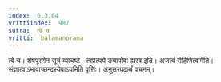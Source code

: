 ```yaml
---
index:  6.3.64
vrittiindex:  987
sutra:  त्वे च
vritti:  balamanorama 
---
```


त्वे च। शेषपूरणेन सूत्रं व्याचष्टे--त्वप्रत्यये ङ्यापोर्वा ह्यस्व इति। अजत्वं रोहिणित्वमिति। संज्ञात्वाऽभावाच्छन्दस्येवाऽयमिति वृत्तिः। अनुत्तरपदार्थं वचनम्।

